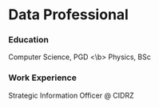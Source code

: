 # Data Professional

### Education
Computer Science, PGD <\b>
Physics, BSc

### Work Experience
Strategic Information Officer @ CIDRZ


